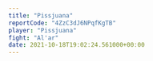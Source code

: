 ```yaml
---
title: "Pissjuana"
reportCode: "4ZzC3dJ6NPqfKgTB"
player: "Pissjuana"
fight: "Al'ar"
date: 2021-10-18T19:02:24.561000+00:00
---
```

